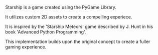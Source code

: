 Starship is a game created using the PyGame Library.

It utilizes custom 2D assets to create a compelling experiece.

It is inspired by the 'Starship Meteors' game described by J. Hunt in his book 'Advanced Python Programming'. 

This implementation builds upon the original concept to create a fuller gaming experience.
